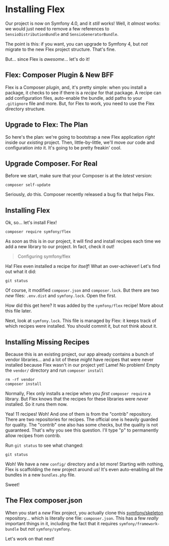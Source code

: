 # Installing Flex

Our project is now on Symfony 4.0, and it *still* works! Well, it *almost* works:
we would just need to remove a few references to `SensioDistributionBundle`
and `SensioGeneratorBundle`.

The point is this: if you want, you can upgrade to Symfony 4, but *not* migrate
to the new Flex project structure. That's fine.

But... since Flex is *awesome*... let's do it!

## Flex: Composer Plugin & New BFF

Flex is a Composer *plugin*, and, it's pretty simple: when you install a package,
it checks to see if there is a *recipe* for that package. A recipe can add configuration
files, auto-enable the bundle, add paths to your `.gitignore` file and more. But,
for Flex to work, you need to use the Flex directory structure.

## Upgrade to Flex: The Plan

So here's the plan: we're going to bootstrap a new Flex application *right* inside
our *existing* project. Then, little-by-little, we'll move *our* code and configuration
*into* it. It's going to be pretty freakin' cool.

## Upgrade Composer. For Real

Before we start, make sure that your Composer is at the *latest* version:

```terminal-silent
composer self-update
```

Seriously, *do* this. Composer recently released a bug fix that helps Flex.

## Installing Flex

Ok, so... let's install Flex!

```terminal
composer require symfony/flex
```

As *soon* as this is in our project, it will find and install recipes each time
we add a new library to our project. In fact, check it out!

> Configuring symfony/flex

Ha! Flex even installed a recipe for *itself*! What an over-achiever! Let's find
out what it did:

```terminal
git status
```

Of course, it modified `composer.json` and `composer.lock`. But there are two *new*
files: `.env.dist` and `symfony.lock`. Open the first.

How did this get here? It was added by the `symfony/flex` recipe! More about this
file later.

Next, look at `symfony.lock`. This file is managed by Flex: it keeps track of which
recipes were installed. You should commit it, but not think about it.

## Installing Missing Recipes

Because this is an existing project, our app already contains a bunch of vendor
libraries... and a lot of these *might* have recipes that were never installed
because Flex wasn't in our project yet! Lame! No problem! Empty the `vendor/` directory
and run `composer install`

```terminal-silent
rm -rf vendor
composer install
```

Normally, Flex only installs a recipe when you *first* `composer require` a library.
But Flex knows that the recipes for these libraries were *never* installed. So it
runs them now.

Yea! 11 recipes! Woh! And one of them is from the "contrib" repository. There are
two repositories for recipes. The official one is heavily guarded for quality.
The "contrib" one also has some checks, but the quality is not guaranteed. That's
why you see this question. I'll type "p" to permanently allow recipes from contrib.

Run `git status` to see what changed:

```terminal-silent
git status
```

Woh! We have a new `config/` directory and a lot more! Starting with nothing, Flex
is scaffolding the new project around us! It's even auto-enabling all the bundles
in a new `bundles.php` file.

Sweet!

## The Flex composer.json

When you start a *new* Flex project, you actually clone this
[symfony/skeleton](https://github.com/symfony/skeleton) repository... which is literally
one file: `composer.json`. This has a few *really* important things in it, including
the fact that it requires `symfony/framework-bundle` but *not* `symfony/symfony`.

Let's work on that next!
